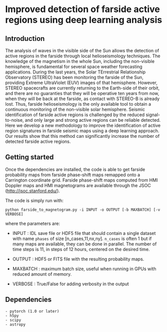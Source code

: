 # Improved detection of farside active regions using deep learning analysis


## Introduction

The analysis of waves in the visible side of the Sun allows the detection of
active regions in the farside through local helioseismology
techniques. The knowledge of
the magnetism in the whole Sun, including the non-visible hemisphere, is
fundamental for several space weather forecasting
applications. During
the last years, the Solar TErrestrial Relationship Observatory
(STEREO) has been monitoring the farside of the Sun,
providing Extreme UltraViolet (EUV) images of that hemisphere. However, STEREO
spacecrafts are currently returning to the Earth-side of their orbit, and there
are no guaranties that they will be operative ten years from now, when they will
be back at the farside, as contact with STEREO-B is already lost. Thus, farside
helioseismology is the only available tool to obtain a continuous monitoring of
the non-visible solar hemisphere. Seismic identification of farside active
regions is challenged by the reduced signal-to-noise, and only large and strong
active regions can be reliable detected. Here we develop a new methodology to
improve the identification of active region signatures in farside seismic maps
using a deep learning approach. Our results show that this method can
significantly increase the number of detected farside active regions.


## Getting started

Once the dependencies are installed, the code is able to get farside probability
maps from farside phase-shift maps remapped onto a Carrington coordinate grid. 
Farside phase-shift maps computed from HMI Doppler maps and HMI magnetograms are
available through the JSOC (http://jsoc.stanford.edu/).

The code is simply run with:

    python farside_to_magnetogram.py -i INPUT -o OUTPUT [-b MAXBATCH] [-v VERBOSE]
    
where the parameters are:

- INPUT : IDL save file or HDF5 file that should contain a single dataset 
  with name `phases` of size [n_cases,11,nx,ny]. `n_cases` is often 1 but if
  many maps are available, they can be done in parallel. The number of time
  steps is 11, in steps of 12 hours, centered on the desired time.

- OUTPUT : HDF5 or FITS file with the resulting probability maps.

- MAXBATCH : maximum batch size, useful when running in GPUs with reduced amount
  of memory.

- VERBOSE : True/False for adding verbosity in the output

## Dependencies

    - pytorch (1.0 or later)
    - h5py
    - scipy
    - astropy
